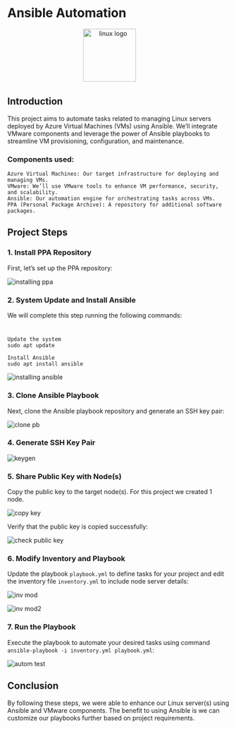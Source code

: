 # Ansible Automation

<div align="center">
  <img src="https://imgur.com/2IR1Jcq.jpg" height="120" alt="linux logo"  />
  <img width="36" />
</div>

## Introduction

This project aims to automate tasks related to managing Linux servers deployed by Azure Virtual Machines (VMs) using Ansible. We’ll integrate VMware components and leverage the power of Ansible playbooks to streamline VM provisioning, configuration, and maintenance.

### Components used:

    Azure Virtual Machines: Our target infrastructure for deploying and managing VMs.
    VMware: We’ll use VMware tools to enhance VM performance, security, and scalability.
    Ansible: Our automation engine for orchestrating tasks across VMs.
    PPA (Personal Package Archive): A repository for additional software packages.

## Project Steps
### 1. Install PPA Repository

First, let’s set up the PPA repository:

![installing ppa](https://imgur.com/W4Xxo2h.jpg) 

### 2. System Update and Install Ansible

 We will complete this step running the following commands:
  # 
  
    Update the system
    sudo apt update

    Install Ansible
    sudo apt install ansible


![installing ansible](https://imgur.com/hNG3F4z.jpg) 

### 3. Clone Ansible Playbook

Next, clone the Ansible playbook repository and generate an SSH key pair:

![clone pb](https://imgur.com/PbML0P5.jpg) 

### 4. Generate SSH Key Pair

![keygen](https://imgur.com/MPjs9Bp.jpg) 

### 5. Share Public Key with Node(s)

Copy the public key to the target node(s). For this project we created 1 node.

![copy key](https://imgur.com/T31l6c7.jpg) 

Verify that the public key is copied successfully:

![check public key](https://imgur.com/uhwiwXm.jpg) 

### 6. Modify Inventory and Playbook

Update the playbook `playbook.yml` to define tasks for your project and edit the inventory file `inventory.yml` to include node server details: 

![inv mod](https://imgur.com/qogTyaH.jpg) 

![inv mod2](https://imgur.com/Z9bDzEP.jpg) 

### 7. Run the Playbook

Execute the playbook to automate your desired tasks using command `ansible-playbook -i inventory.yml playbook.yml`:

![autom test](https://imgur.com/nlpbPdK.jpg)  

## Conclusion

By following these steps, we were able to enhance our Linux server(s) using Ansible and VMware components. The benefit to using Ansible is we can customize our playbooks further based on project requirements.
